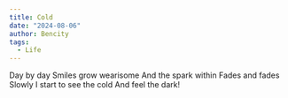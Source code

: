 ```yaml
---
title: Cold
date: "2024-08-06"
author: Bencity
tags:
  - Life
---
```


Day by day
Smiles grow wearisome
And the spark within
Fades and fades
Slowly I start to see the cold
And feel the dark!
